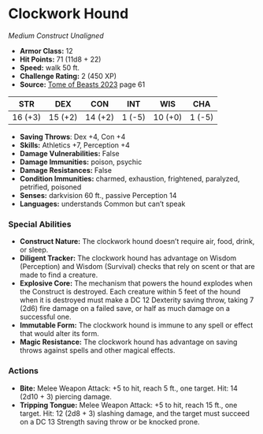 # Clockwork Hound

*Medium* *Construct* *Unaligned*

- **Armor Class:** 12
- **Hit Points:** 71 (11d8 + 22)
- **Speed:** walk 50 ft.
- **Challenge Rating:** 2 (450 XP)
- **Source:** [Tome of Beasts 2023](https://koboldpress.com/kpstore/product/tome-of-beasts-1-2023-edition/) page 61

| STR | DEX | CON | INT | WIS | CHA |
| --- | --- | --- | --- | --- | --- |
| 16 (+3) | 15 (+2) | 14 (+2) | 1 (-5) | 10 (+0) | 1 (-5) |

- **Saving Throws**: Dex +4, Con +4
- **Skills:** Athletics +7, Perception +4
- **Damage Vulnerabilities:** False
- **Damage Immunities:** poison, psychic
- **Damage Resistances:** False
- **Condition Immunities:** charmed, exhaustion, frightened, paralyzed, petrified, poisoned
- **Senses:** darkvision 60 ft., passive Perception 14
- **Languages:** understands Common but can’t speak

### Special Abilities

- **Construct Nature:** The clockwork hound doesn’t require air, food, drink, or sleep.
- **Diligent Tracker:** The clockwork hound has advantage on Wisdom (Perception) and Wisdom (Survival) checks that rely on scent or that are made to find a creature.
- **Explosive Core:** The mechanism that powers the hound explodes when the Construct is destroyed. Each creature within 5 feet of the hound when it is destroyed must make a DC 12 Dexterity saving throw, taking 7 (2d6) fire damage on a failed save, or half as much damage on a successful one.
- **Immutable Form:** The clockwork hound is immune to any spell or effect that would alter its form.
- **Magic Resistance:** The clockwork hound has advantage on saving throws against spells and other magical effects.

### Actions

- **Bite:** Melee Weapon Attack: +5 to hit, reach 5 ft., one target. Hit: 14 (2d10 + 3) piercing damage.
- **Tripping Tongue:** Melee Weapon Attack: +5 to hit, reach 15 ft., one target. Hit: 12 (2d8 + 3) slashing damage, and the target must succeed on a DC 13 Strength saving throw or be knocked prone.
